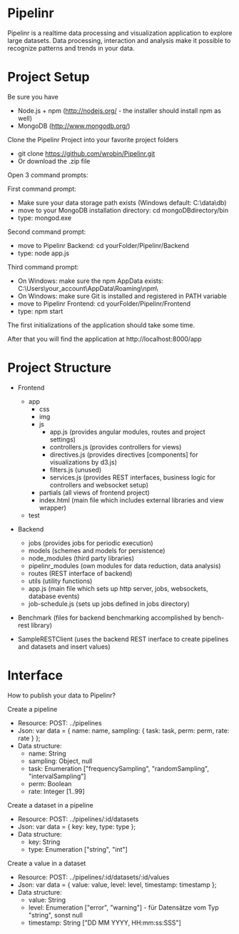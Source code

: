 Pipelinr
========

Pipelinr is a realtime data processing and visualization application to explore large datasets. Data processing, interaction and analysis make it possible to recognize patterns and trends in your data.

Project Setup
========

Be sure you have 
* Node.js + npm (http://nodejs.org/ - the installer should install npm as well) 
* MongoDB (http://www.mongodb.org/)

Clone the Pipelinr Project into your favorite project folders
* git clone https://github.com/wrobin/Pipelinr.git
* Or download the .zip file

Open 3 command prompts:

First command prompt:
* Make sure your data storage path exists (Windows default: C:\data\db\)
* move to your MongoDB installation directory: cd mongoDBdirectory/bin 
* type: mongod.exe

Second command prompt: 
* move to Pipelinr Backend: cd yourFolder/Pipelinr/Backend
* type: node app.js

Third command prompt:
* On Windows: make sure the npm AppData exists: C:\Users\your_account\AppData\Roaming\npm\
* On Windows: make sure Git is installed and registered in PATH variable 
* move to Pipelinr Frontend: cd yourFolder/Pipelinr/Frontend
* type: npm start

The first initializations of the application should take some time.

After that you will find the application at http://localhost:8000/app

Project Structure
========
* Frontend
  * app
    * css
    * img
    * js
      * app.js (provides angular modules, routes and project settings)
      * controllers.js (provides controllers for views)
      * directives.js (provides directives [components] for visualizations by d3.js)
      * filters.js (unused)
      * services.js (provides REST interfaces, business logic for controllers and websocket setup)
    * partials (all views of frontend project)
    * index.html (main file which includes external libraries and view wrapper)
  * test

* Backend
  * jobs (provides jobs for periodic execution)
  * models (schemes and models for persistence)
  * node_modules (third party libraries)
  * pipelinr_modules (own modules for data reduction, data analysis)
  * routes (REST interface of backend)
  * utils (utility functions)
  * app.js (main file which sets up http server, jobs, websockets, database events)
  * job-schedule.js (sets up jobs defined in jobs directory)

* Benchmark (files for backend benchmarking accomplished by bench-rest library)

* SampleRESTClient (uses the backend REST inerface to create pipelines and datasets and insert values)

Interface
========

How to publish your data to Pipelinr?

Create a pipeline
* Resource: POST: ../pipelines
* Json: var data = { name: name, sampling: { task: task, perm: perm, rate: rate } };
* Data structure:
  * name: String
  * sampling: Object, null
  * task: Enumeration ["frequencySampling", "randomSampling", "intervalSampling"]
  * perm: Boolean
  * rate: Integer [1..99]

Create a dataset in a pipeline
* Resource: POST: ../pipelines/:id/datasets
* Json: var data = { key: key, type: type };
* Data structure:
  * key: String
  * type: Enumeration ["string", "int"]

Create a value in a dataset
* Resource: POST: ../pipelines/:id/datasets/:id/values
* Json: var data = { value: value, level: level, timestamp: timestamp };
* Data structure:
  * value: String
  * level: Enumeration ["error", "warning"] - für Datensätze vom Typ "string", sonst null
  * timestamp: String ["DD MM YYYY, HH:mm:ss:SSS"]